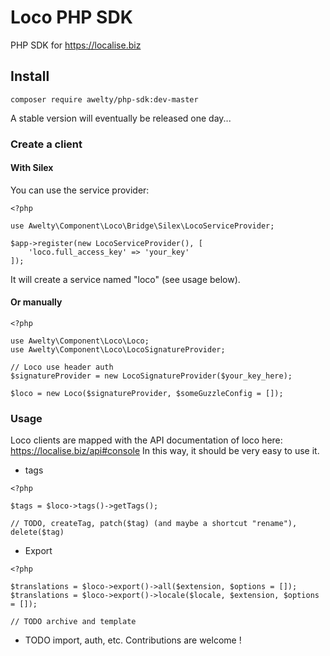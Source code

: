 # Loco PHP SDK

PHP SDK for https://localise.biz

## Install

```
composer require awelty/php-sdk:dev-master
```
A stable version will eventually be released one day...

### Create a client

#### With Silex

You can use the service provider: 

```
<?php 

use Awelty\Component\Loco\Bridge\Silex\LocoServiceProvider;

$app->register(new LocoServiceProvider(), [
    'loco.full_access_key' => 'your_key'
]);
```

It will create a service named "loco" (see usage below).

#### Or manually

```
<?php 

use Awelty\Component\Loco\Loco;
use Awelty\Component\Loco\LocoSignatureProvider;

// Loco use header auth
$signatureProvider = new LocoSignatureProvider($your_key_here);

$loco = new Loco($signatureProvider, $someGuzzleConfig = []);
```

### Usage

Loco clients are mapped with the API documentation of loco here: https://localise.biz/api#console
In this way, it should be very easy to use it.

- tags
```
<?php 

$tags = $loco->tags()->getTags();

// TODO, createTag, patch($tag) (and maybe a shortcut "rename"), delete($tag)
```




- Export  
```
<?php 

$translations = $loco->export()->all($extension, $options = []);
$translations = $loco->export()->locale($locale, $extension, $options = []);

// TODO archive and template 

```

- TODO import, auth, etc. Contributions are welcome !
